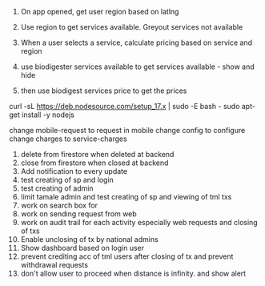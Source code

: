 1. On app opened, get user region based on latlng
2. Use region to get services available. Greyout services not available
3. When a user selects  a service, calculate pricing based on service and region




1. use biodigester services available to get services available -  show and hide
2. then use biodigest services price to get the prices


curl -sL https://deb.nodesource.com/setup_17.x | sudo -E bash -
sudo apt-get install -y nodejs


change mobile-request to request in mobile
change config to configure
change charges to service-charges




1. delete from firestore when deleted at backend
2. close from firestore when closed at backend
3. Add notification to every update
4. test creating of sp and login
5. test creating of admin
6. limit tamale admin and test creating of sp and viewing of tml txs
7. work on search box for 
8. work on sending request from web
9. work on audit trail for each activity especially web requests and closing of txs
10. Enable unclosing of tx by national admins
11. Show dashboard based on login user
12. prevent crediting acc of tml users after closing of tx and prevent withdrawal requests
13. don't allow user to proceed when distance is infinity. and show alert
